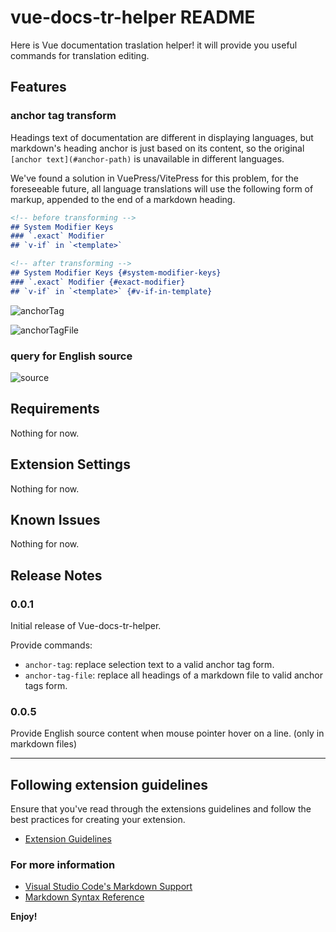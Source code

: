 # vue-docs-tr-helper README

Here is Vue documentation traslation helper! it will provide you useful commands for translation editing.

## Features

### anchor tag transform

Headings text of documentation are different in displaying languages, but markdown's heading anchor is just based on its content, so the original `[anchor text](#anchor-path)` is unavailable in different languages.

We've found a solution in VuePress/VitePress for this problem, for the foreseeable future, all language translations will use the following form of markup, appended to the end of a markdown heading.

```markdown
<!-- before transforming -->
## System Modifier Keys
### `.exact` Modifier
## `v-if` in `<template>`

<!-- after transforming -->
## System Modifier Keys {#system-modifier-keys}
### `.exact` Modifier {#exact-modifier}
## `v-if` in `<template>` {#v-if-in-template}
```

![anchorTag](https://user-images.githubusercontent.com/46062972/144283969-5e816f9a-a1b4-44ca-9ff4-5a46420c795f.gif)

![anchorTagFile](https://user-images.githubusercontent.com/46062972/144282770-bde3ba23-ec65-4259-bedf-37ba64d447fd.gif)

### query for English source

![source](https://user-images.githubusercontent.com/46062972/144469500-1dcf7627-a825-446f-ad41-ad7d4df00093.png)

## Requirements

Nothing for now.

<!-- If you have any requirements or dependencies, add a section describing those and how to install and configure them. -->

## Extension Settings

Nothing for now.

<!-- Include if your extension adds any VS Code settings through the `contributes.configuration` extension point.

For example:

This extension contributes the following settings:

- `myExtension.enable`: enable/disable this extension
- `myExtension.thing`: set to `blah` to do something 
-->

## Known Issues

Nothing for now.

<!-- Calling out known issues can help limit users opening duplicate issues against your extension. -->

## Release Notes

<!-- Users appreciate release notes as you update your extension. -->

### 0.0.1

Initial release of Vue-docs-tr-helper.

Provide commands:
 - `anchor-tag`: replace selection text to a valid anchor tag form.
 - `anchor-tag-file`: replace all headings of a markdown file to valid anchor tags form.

### 0.0.5

Provide English source content when mouse pointer hover on a line. (only in markdown files)

-----
## Following extension guidelines

Ensure that you've read through the extensions guidelines and follow the best practices for creating your extension.

* [Extension Guidelines](https://code.visualstudio.com/api/references/extension-guidelines)

### For more information

* [Visual Studio Code's Markdown Support](http://code.visualstudio.com/docs/languages/markdown)
* [Markdown Syntax Reference](https://help.github.com/articles/markdown-basics/)

**Enjoy!**
